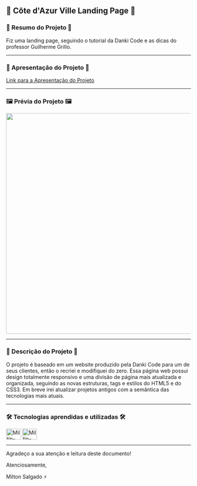 ## 🏨 Côte d'Azur Ville Landing Page 🏨

### 📄 Resumo do Projeto 📄

Fiz uma landing page, seguindo o tutorial da Danki Code e as dicas do professor Guilherme Grillo.

<hr>

### 🚀 Apresentação do Projeto 🚀

<a target="_blank" href="https://www.linkedin.com/posts/milton-salgado-0630a1215_html-css-dev-activity-6943740143266619392-qzbv?utm_source=linkedin_share&utm_medium=member_desktop_web">Link para a Apresentação do Projeto<a>

<hr>

### 🖼️ Prévia do Projeto 🖼️

<div align="center">
  <img height="600em" src="images/demo/landing_page_cotedazur_index.jpg">
</div>

<hr>

### 📖 Descrição do Projeto 📖

O projeto é baseado em um website produzido pela Danki Code para um de seus clientes, então o recriei e modifiquei do zero.
Essa página web possui design totalmente responsivo e uma divisão de página mais atualizada e organizada, seguindo as novas estruturas, tags e estilos do HTML5 e do CSS3. Em breve irei atualizar projetos antigos com a semântica das tecnologias mais atuais.

<hr>

### 🛠️ Tecnologias aprendidas e utilizadas 🛠️

<div style="display: inline_block">
  <img align="center" alt="Miltin-HTML" height="30" width="40" src="https://cdn.jsdelivr.net/gh/devicons/devicon/icons/html5/html5-plain.svg">
  <img align="center" alt="Miltin-CSS" height="30" width="40" src="https://cdn.jsdelivr.net/gh/devicons/devicon/icons/css3/css3-plain.svg">
</div>

<hr>

Agradeço a sua atenção e leitura deste documento!

Atenciosamente,

Milton Salgado ⚡
